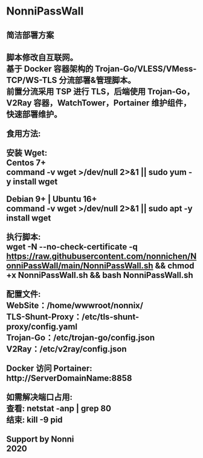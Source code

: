 # NonniPassWall
 
<h2>简洁部署方案<h2>

脚本修改自互联网。</br>
基于 Docker 容器架构的 Trojan-Go/VLESS/VMess-TCP/WS-TLS 分流部署&管理脚本。</br>
前置分流采用 TSP 进行 TLS，后端使用 Trojan-Go，V2Ray 容器，WatchTower，Portainer 维护组件，快速部署维护。</br>


食用方法: </br>

安装 Wget: </br>
Centos 7+ </br>
command -v wget >/dev/null 2>&1 || sudo yum -y install wget

Debian 9+ | Ubuntu 16+ </br>
command -v wget >/dev/null 2>&1 || sudo apt -y install wget

执行脚本: </br>
wget -N --no-check-certificate -q https://raw.githubusercontent.com/nonnichen/NonniPassWall/main/NonniPassWall.sh && chmod +x NonniPassWall.sh && bash NonniPassWall.sh
</br>

配置文件: </br>
WebSite：/home/wwwroot/nonnix/ </br>
TLS-Shunt-Proxy：/etc/tls-shunt-proxy/config.yaml </br>
Trojan-Go：/etc/trojan-go/config.json </br>
V2Ray：/etc/v2ray/config.json </br>

Docker 访问 Portainer:</br>
http://ServerDomainName:8858
</br>

如需解决端口占用:</br>
查看: netstat -anp | grep 80 </br>
结束: kill -9 pid </br>
</br>
Support by Nonni</br>
2020
